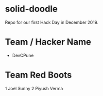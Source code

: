 # solid-doodle
Repo for our first Hack Day in December 2019.

# Team / Hacker Name
 * DevCPune

# Team Red Boots
1 Joel Sunny
2 Piyush Verma

